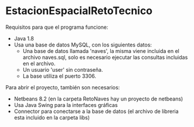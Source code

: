 # EstacionEspacialRetoTecnico

Requisitos para que el programa funcione:
- Java 1.8
- Usa una base de datos MySQL, con los siguientes datos:
  -  Una base de datos llamada 'naves', la misma viene incluida en el archivo naves.sql, solo es necesario ejecutar las consultas incluidas en el archivo.
  -  Un usuario 'user' sin contraseña.
  -  La base utiliza el puerto 3306.

Para abrir el proyecto, también son necesarios:
- Netbeans 8.2 (en la carpeta RetoNaves hay un proyecto de netbeans)
- Usa Java Swing para la interfaces gráficas
- Connector para conectarse a la base de datos (el archivo de libreria esta incluido en la carpeta libs)






